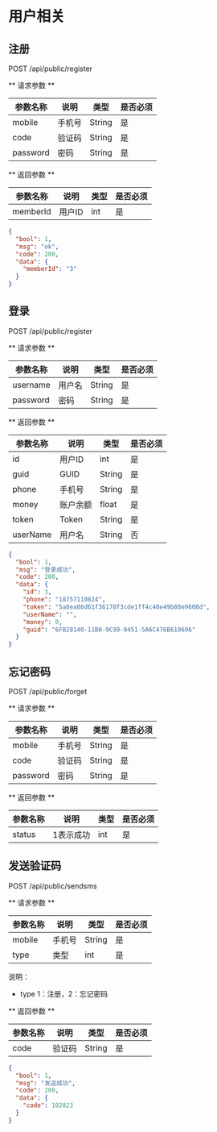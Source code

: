 # 用户相关

## 注册

  POST /api/public/register

** 请求参数 **

|参数名称|说明|类型|是否必须|
|---|---|---|---|
|mobile|手机号|String|是|
|code|验证码|String|是|
|password|密码|String|是|

** 返回参数 **

|参数名称|说明|类型|是否必须|
|---|---|---|---|
|memberId|用户ID|int|是|

```json
{
  "bool": 1,
  "msg": "ok",
  "code": 200,
  "data": {
    "memberId": "3"
  }
}
```



## 登录

  POST /api/public/register

** 请求参数 **

|参数名称|说明|类型|是否必须|
|---|---|---|---|
|username|用户名|String|是|
|password|密码|String|是|

** 返回参数 **

|参数名称|说明|类型|是否必须|
|---|---|---|---|
|id|用户ID|int|是|
|guid|GUID|String|是|
|phone|手机号|String|是|
|money|账户余额|float|是|
|token|Token|String|是|
|userName|用户名|String|否|

```json
{
  "bool": 1,
  "msg": "登录成功",
  "code": 200,
  "data": {
    "id": 3,
    "phone": "18757110824",
    "token": "5a8ea86d61f36178f3cde1ff4c40e49b88e9608d",
    "userName": "",
    "money": 0,
    "guid": "6FB28140-11B0-9C99-0451-5A6C476B610696"
  }
}
```

## 忘记密码

  POST /api/public/forget

** 请求参数 **

|参数名称|说明|类型|是否必须|
|---|---|---|---|
|mobile|手机号|String|是|
|code|验证码|String|是|
|password|密码|String|是|


** 返回参数 **

|参数名称|说明|类型|是否必须|
|---|---|---|---|
|status|1表示成功|int|是|

## 发送验证码

  POST /api/public/sendsms

** 请求参数 **

|参数名称|说明|类型|是否必须|
|---|---|---|---|
|mobile|手机号|String|是|
|type|类型|int|是|

说明：
  * type 1：注册，2：忘记密码

** 返回参数 **

|参数名称|说明|类型|是否必须|
|---|---|---|---|
|code|验证码|String|是|

```json
{
  "bool": 1,
  "msg": "发送成功",
  "code": 200,
  "data": {
    "code": 102823
  }
}
```

